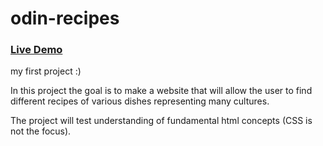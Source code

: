 # odin-recipes

### [Live Demo](https://salvantjeff.github.io/odin-recipes/)


my first project :)

In this project the goal is to make a website that will allow the user
to find different recipes of various dishes representing many cultures.

The project will test understanding of fundamental html concepts (CSS is not the focus).
